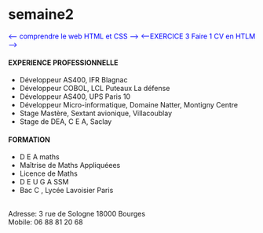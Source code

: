 # semaine2
<-- comprendre le web
HTML et CSS  -->
<--EXERCICE 3 Faire 1 CV en HTLM -->
<html>

<head>
<title>HANG Développeur Web</title>
<style>
p {
  color: blue;
}
</style>
</head>
<body>
<p><h4>EXPERIENCE PROFESSIONNELLE</h4></p>
<ul>
    <li>Développeur AS400, IFR Blagnac</li>
    <li>Développeur COBOL, LCL Puteaux La défense</li>
    <li>Développeur AS400, UPS Paris 10</li>
    <li>Développeur Micro-informatique, Domaine Natter, Montigny Centre</li>
    <li>Stage Mastère, Sextant avionique, Villacoublay</li>
    <li>Stage de DEA, C E A, Saclay</li>

</ul>
<p><h4>FORMATION</h4></p>
<ul>
  <li>D E A maths</li>
  <li>Maîtrise de Maths Appliquéees</li>
  <li>Licence de Maths</li>
  <li>D E U G A SSM</li>
  <li>Bac C , Lycée Lavoisier Paris</li>
</ul>
<br>
<footer>
Adresse:
3 rue de Sologne
18000 Bourges
<br>
Mobile: 06 88 81 20 68
</footer>
</body>
</html>
